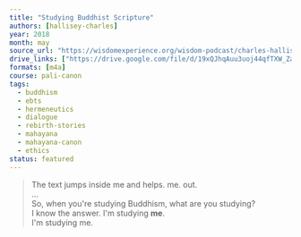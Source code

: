 ```yaml
---
title: "Studying Buddhist Scripture"
authors: [hallisey-charles]
year: 2018
month: may
source_url: "https://wisdomexperience.org/wisdom-podcast/charles-hallisey/"
drive_links: ["https://drive.google.com/file/d/19xQJhqAuu3uoj44qfTXW_ZaD-OCfrbWl/view?usp=drivesdk"]
formats: [m4a]
course: pali-canon
tags:
  - buddhism
  - ebts
  - hermeneutics
  - dialogue
  - rebirth-stories
  - mahayana
  - mahayana-canon
  - ethics
status: featured
---
```

    
> The text jumps inside me and helps. me. out.  
...  
So, when you're studying Buddhism, what are you studying?  
I know the answer. I'm studying **me**.  
I'm studying me.
